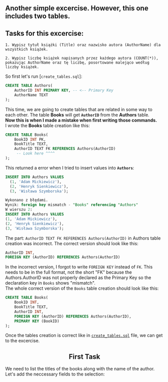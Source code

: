 ## Another simple excercise. However, this one includes two tables.

## Tasks for this excercise:
```
1. Wypisz tytuł książki (Title) oraz nazwisko autora (AuthorName) dla wszystkich książek.

2. Wypisz liczbę książek napisanych przez każdego autora (COUNT(*)), pokazując AuthorName oraz tę liczbę, posortowane malejąco według liczby książek.
```
So first let's run [`create_tables.sql`]:
```sql
CREATE TABLE Authors(
	AuthorID INT PRIMARY KEY, -- <-- Primary Key
	AuthorName TEXT
);
```
This time, we are going to create tables that are related in some way to each other. The table **Books** will get **`AuthorID`** from the **Authors** table.  
**Now this is when I made a mistake when first writing those commands.**  
I wrote the **Books** table creation like this:
```sql
CREATE TABLE Books(
    BookID INT PK,
    BookTitle TEXT,
    AuthorID TEXT FK REFERENCES Authors(AuthorID)
     -- Look here ^^^^
);
``` 
This returned a error when I tried to insert values into **`Authors`**:
```sql
INSERT INTO Authors VALUES
  (1, 'Adam Mickiewicz'),
  (2, 'Henryk Sienkiewicz'),
  (3, 'Wisława Szymborska');

Wykonano z błędami.
Wynik: foreign key mismatch - "Books" referencing "Authors"
W wierszu 2:
INSERT INTO Authors VALUES
(1, 'Adam Mickiewicz'),
(2, 'Henryk Sienkiewicz'),
(3, 'Wisława Szymborska');
```
The part: `AuthorID TEXT FK REFERENCES Authors(AuthorID)` in Authors table creation was incorrect. The correct version should look like this:
```sql
AuthorID INT,
FOREIGN KEY (AuthorID) REFERENCES Authors(AuthorID)
```
In the incorrect version, I forgot to write `FOREIGN KEY` instead of `FK`. This needs to be in the full format, not the short "FK" because the Authors.AuthorID was not properly declared as the Primary Key so the declaration key in `Books` shows "mismatch".  
The whole correct version of the `Books` table creation should look like this:
```sql
CREATE TABLE Books(
    BookID INT,
    BookTitle TEXT,
    AuthorID INT,
    FOREIGN KEY (AuthorID) REFERENCES Authors(AuthorID),
    PRIMARY KEY (BookID)
);
```

Once the tables creation is correct like in [`create_tables.sql`](./create_tables.sql) file, we can get to the excercise.

<div align="center">
<h2>First Task</h2>
</div>

We need to list the titles of the books along with the name of the author.  
Let's add the neccessary fields to the selection:
